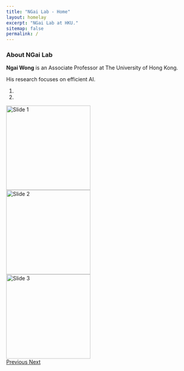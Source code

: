 ```yaml
---
title: "NGai Lab - Home"
layout: homelay
excerpt: "NGai Lab at HKU."
sitemap: false
permalink: /
---
```


### About NGai Lab
**Ngai Wong** is an Associate Professor at The University of Hong Kong.

His research focuses on efficient AI.

<div markdown="0" id="carousel" class="carousel slide" data-ride="carousel" data-interval="4000" data-pause="hover" >
  <!-- Menu -->
  <ol class="carousel-indicators">
        <li data-target="#carousel" data-slide-to="0" class="active"></li>
        <li data-target="#carousel" data-slide-to="1"></li>
  </ol>

  <!-- Items -->
  <div class="carousel-inner" markdown="0">
        <div class="item">
            <img src="https://hku-ngai.github.io/images/home_run_images/new_year_gather_2024.jpg" alt="Slide 1"  style="height:226px" />
        </div>
        <div class="item">
            <img src="https://hku-ngai.github.io/images/home_run_images/new_year_gather_2024_2.jpg" alt="Slide 2"  style="height:226px" />
        </div>
        <div class="item">
            <img src="https://hku-ngai.github.io/images/home_run_images/teacher_day_2024.jpg" alt="Slide 3" style="height:226px" />
        </div>
  </div>
  <a class="left carousel-control" href="#carousel" role="button" data-slide="prev">
    <span class="glyphicon glyphicon-chevron-left" aria-hidden="true"></span>
    <span class="sr-only">Previous</span>
  </a>
  <a class="right carousel-control" href="#carousel" role="button" data-slide="next">
    <span class="glyphicon glyphicon-chevron-right" aria-hidden="true"></span>
    <span class="sr-only">Next</span>
  </a>
</div>
